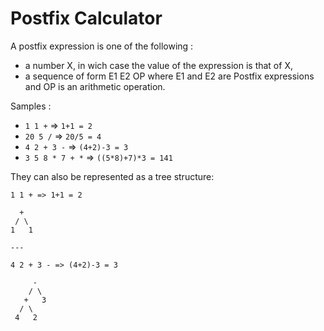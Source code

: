 # Postfix Calculator

A postfix expression is one of the following :

-   a number X, in wich case the value of the expression is that of X,
-   a sequence of form E1 E2 OP where E1 and E2 are Postfix expressions and OP is an arithmetic operation.

Samples :

-   `1 1 +` => `1+1 = 2`
-   `20 5 /` => `20/5 = 4`
-   `4 2 + 3 -` => `(4+2)-3 = 3`
-   `3 5 8 * 7 + *` => `((5*8)+7)*3 = 141`

They can also be represented as a tree structure:

```
1 1 + => 1+1 = 2

  +
 / \
1   1

---

4 2 + 3 - => (4+2)-3 = 3

     -
    / \
   +   3
  / \
 4   2
```
